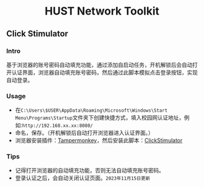 <h1 align='center'>HUST Network Toolkit</h1>

## Click Stimulator

### Intro
基于浏览器的账号密码自动填充功能，通过添加自启动任务，开机解锁后会自动打开认证界面，浏览器自动填充账号密码，然后通过此脚本模拟点击登录按钮，实现自动登录。

### Usage

- 在`C:\Users\$USER\AppData\Roaming\Microsoft\Windows\Start Menu\Programs\Startup`文件夹下创建快捷方式，填入校园网认证地址，例如:`http://192.168.xx.xx:8080/`
- 命名，保存。（开机解锁后自动打开浏览器进入认证界面。）
- 浏览器安装插件：[Tampermonkey](https://www.tampermonkey.net/)，然后安装此脚本：[ClickStimulator](https://github.com/MegaSuite/HUST-Network-Toolkit/raw/main/ClickStimulator/ClickStimulator.user.js)

### Tips
- 记得打开浏览器的自动填充功能，否则无法自动填充账号密码。
- 登录认证之后，会自动关闭认证页面。`2023年11月15日更新`